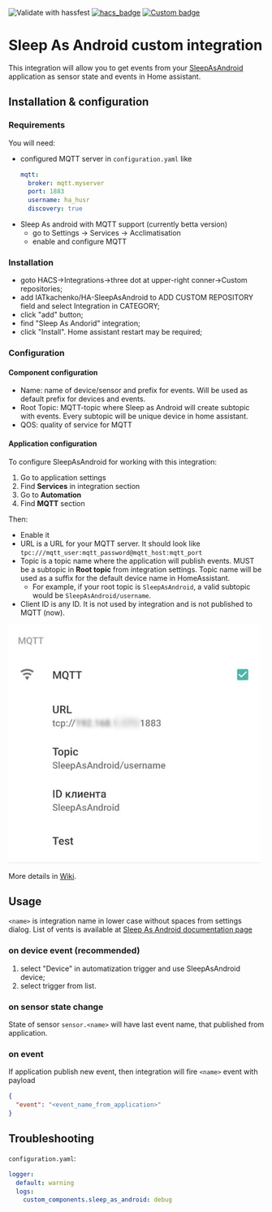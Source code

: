![Validate with hassfest](https://github.com/IATkachenko/HA-SleepAsAndroid/workflows/Validate%20with%20hassfest/badge.svg) 
[![hacs_badge](https://img.shields.io/badge/HACS-Custom-orange.svg)](https://github.com/custom-components/hacs) 
[![Custom badge](https://img.shields.io/endpoint?color=orange&label=patreon&url=https%3A%2F%2Fshieldsio-patreon.vercel.app%2Fapi%2F%3Fusername%3DIATkachenko%26type%3Dpatrons)](https://www.patreon.com/IATkachenko)

# Sleep As Android custom integration

This integration will allow you to get events from your [SleepAsAndroid](https://sleep.urbandroid.org) application as sensor state and events in Home assistant.

## Installation & configuration
### Requirements
You will need:  
  * configured MQTT server in `configuration.yaml` like
    ```yaml
    mqtt:
      broker: mqtt.myserver
      port: 1883
      username: ha_husr
      discovery: true 
    ```
 * Sleep As android with MQTT support (currently betta version)
    * go to Settings -> Services -> Acclimatisation
    * enable and configure MQTT

### Installation
 * goto HACS->Integrations->three dot at upper-right conner->Custom repositories;
 * add IATkachenko/HA-SleepAsAndroid to ADD CUSTOM REPOSITORY field and select Integration in CATEGORY;
 * click "add" button;
 * find "Sleep As Andorid" integration;
 * click "Install". Home assistant restart may be required;

### Configuration 
#### Component configuration
 * Name: name of device/sensor and prefix for events. Will be used as default prefix for devices and events.
 * Root Topic: MQTT-topic where Sleep as Android will create subtopic with events. Every subtopic will be unique device in home assistant.
 * QOS: quality of service for MQTT 

#### Application configuration
To configure SleepAsAndroid for working with this integration:
 1. Go to application settings
 1. Find **Services** in integration section
 1. Go to **Automation**
 1. Find **MQTT** section
 
 Then:
 * Enable it
 * URL is a URL for your MQTT server. It should look like `tpc:///mqtt_user:mqtt_password@mqtt_host:mqtt_port`
 * Topic is a topic name where the application will publish events. MUST be a subtopic in **Root topic** from integration settings. Topic name will be used as a suffix for the default device name in HomeAssistant.
   * For example, if your root topic is `SleepAsAndroid`, a valid subtopic would be `SleepAsAndroid/username`.
 * Client ID is any ID. It is not used by integration and is not published to MQTT (now).

![SleepAsAndroid configuration](./docs/images/SleepAsAndroidSetup.png)
 
More details in [Wiki](https://github.com/IATkachenko/HA-SleepAsAndroid/wiki/application-configuration).
 
## Usage
`<name>` is integration name in lower case without spaces from settings dialog.
List of vents is available at [Sleep As Android documentation page](https://docs.sleep.urbandroid.org/services/automation.html#events)

### on device event (recommended)
 1. select "Device" in automatization trigger and use SleepAsAndroid device;
 1. select trigger from list.
 
### on sensor state change
State of sensor `sensor.<name>` will have last event name, that published from application.
### on event
If application publish new event, then integration will fire `<name>` event with payload
```json
{
  "event": "<event_name_from_application>"
}
```

## Troubleshooting
`configuration.yaml`:
```yaml
logger:
  default: warning
  logs:
    custom_components.sleep_as_android: debug
```
